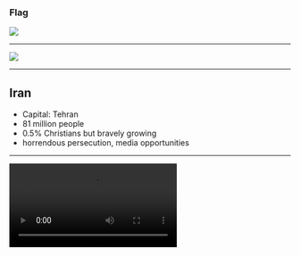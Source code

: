 ### Flag

![](https://upload.wikimedia.org/wikipedia/commons/c/ca/Flag_of_Iran.svg)

---

![](https://upload.wikimedia.org/wikipedia/commons/a/a8/Iran_%28orthographic_projection%29.svg)

---

## Iran

- Capital: Tehran
- 81 million people
- 0.5% Christians but bravely growing
- horrendous persecution, media opportunities

---

![](https://storage.cloud.google.com/prayer-videos/country/iran.mp4)
